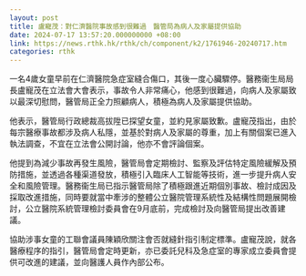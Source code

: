 ```yaml
---
layout: post
title: 盧寵茂：對仁濟醫院事故感到很難過　醫管局為病人及家屬提供協助
date: 2024-07-17 13:57:20.000000000 +08:00
link: https://news.rthk.hk/rthk/ch/component/k2/1761946-20240717.htm
categories: rthk
---
```


一名4歲女童早前在仁濟醫院急症室縫合傷口，其後一度心臟驟停。醫務衞生局局長盧寵茂在立法會大會表示，事故令人非常痛心，他感到很難過，向病人及家屬致以最深切慰問，醫管局正全力照顧病人，積極為病人及家屬提供協助。

他表示，醫管局行政總裁高拔陞已探望女童，並約見家屬致歉。盧寵茂指出，由於每宗醫療事故都涉及病人私隱，並基於對病人及家屬的尊重，加上有關個案已進入執法調查，不宜在立法會公開討論，他亦不會評論個案。

他提到為減少事故再發生風險，醫管局會定期檢討、監察及評估特定風險緩解及預防措施，並透過各種渠道發放，積極引入臨床人工智能等技術，進一步提升病人安全和風險管理。醫務衞生局已指示醫管局除了積極跟進近期個別事故、檢討成因及採取改進措施，同時要就當中牽涉的整體公立醫院管理系統性及結構性問題展開檢討，公立醫院系統管理檢討委員會在9月底前，完成檢討及向醫管局提出改善建議。

協助涉事女童的工聯會議員陳穎欣關注會否就縫針指引制定標準。盧寵茂說，就各醫療程序的指引，醫管局會定時更新，亦已委託兒科及急症室的專家成立委員會提供可改進的建議，並向醫護人員作內部公布。
